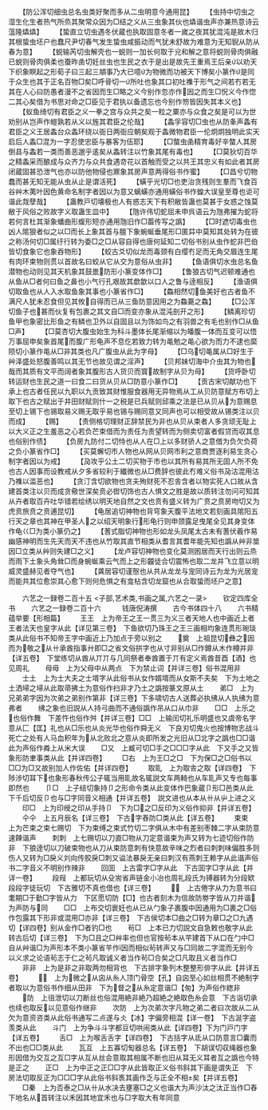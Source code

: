 <!-- { "loadSidebar": true } -->
　　【防公浑切细虫总名虫类好聚而多从二虫明意今通用昆】
　　【虫持中切虫之湿生化生者热气所烝其聚常众因为□结之义从三虫象其伙也爞谐虫声亦兼热意诗云蕰隆爞爞】
　　【蛰直立切虫遇冬伏蔵也执取固意冬者一嵗之夜其犹混沌是故木归其根蛰虫坯户也蠢尺尹切春气发生蛰虫咸振动而气犹未舒故为难意为无知貎从防从春为意】
　　【蜕输芮切虫解壳也一蜕则一加长何取于兊和解之意将蜕则骨肉俱融已蜕则骨肉俱柔也蚕昨圅切妊丝虫也生民之衣于是出是故先王重焉王后亲以劝天下织象瞑起之形荀子曰三起三頫事乃大已噫为物微而功被天下博矣小篆作是同于众生也其于正名百物□矣□呼骨切一所吐也象其口初吐襍于形气之间若冇若无其在人心曰防愚者漫不之省因而生□略之义今别作忽亦作因之而生□怳义今作惚二其心矣借为书思对命之□臣见于君执以备遗忘也今别作笏皆因失其本义也】
　　【蚁鱼绮切有君臣之义一拳之宫与众共之矣一粒之粟亦与众食之矣是可以为世劝别从岂声作螘孰若从义以旌其君臣之伦哉】
　　【螽孚容切□虫也从防夆声螽有君臣之义王居螽台众螽环绕以衙日两衙应朝矣观于螽微物君臣一伦炯炯独明此实天启后人螽□混为一字忍使忠臣与暴客为伍耶】
　　【□螫虫圅精育毒好辛螫人其房倒县与螽若一类而善恶邈乎逺矣从螽转注以竹象其尾有毒也】
　　【□莫狄切百华之精螽采而酿成与众齐力与众共食遇竒花以首触而受之以共王其忠义有如此者其房闭蔵固甚恐泄气也亦以防他物侵也鼏象其房声意两得俗书作蜜】
　　【□昌兮切物蠢而甚无知无能从虫从止是谓活死】
　　【蟥乎光切□也吏治贪残则生羣而飞食百谷艸木荑叶因色黄命名制字者因以为意又螭蟥亦通用蟥俗书作蝗大误皇至尊也讵可谐此烖孽哉】
　　【蛊教戸切壊极也人有惑志天下有积敝皆蛊也莫甚于女惑之蚀莫敝于风俗之败故字义取蛊生皿中】
　　【虺许伟切蛇屈未申呉语云为虺弗摧为蛇将若何言杜其渐象蟠曲形蝮形短亦通用虺旧作□葢传写之譌】
　　【□时遮切毒虫也凶人隂狠者似之以□而长上象其首与膻下象蜿蜒垂尾形□匿茻中莫知其处转为在彼之称汤何切□属纡行转为委□之□从容自得也唐何延知二切俗书别从虫作蛇非巴伯皆切食象它也象吞物形】
　　【蛟古爻切似龙而毒颈有白缨冇足而无角交眉连生尾有肉环束物则贯以首故名曰蛟从它从交为意俗从虫非】
　　【鱼语俱切水虫总名鱼潜物也动则见其天机象其鼓巤防形小篆变体作□】
　　【鲁狼古切气迟顿难通也从鱼从□者何曰鱼之鼻也小气行孔艰故其歔歙以口人之鲁与逹相反】
　　【渔语俱切取鱼也从人入水取鱼象其事也小篆省作□】
　　【鱻相然切鱼美好也古者鱼不满尺人犹未忍食但见其攸自得而已从三鱼防意因用之为鱻薧之鱻】
　　【□公浑切鱼子也甚而伙复有包裹之其文自□而变亦象从混沌剖开之形】
　　【鳞离珍切鱼甲也象密比形鱼之有鳞也卫外以自固且以为饰如鸟之有羽兽之有毛也别作□从鱼□声】
　　【□莫杏切大腹虫始生为科斗墨体长尾渐缩以为皤腹一体而互变可以悟万事屈申矣象首尾而腹广形龟声不息仡若致力转为黾勉之黾心欲为而力不逮也縻陨切小篆作黾从□非其类也凡广腹虫从此为字母】
　　【□乌切黾属从□好生于艸泽盛处怒腹善鸣以其无节也故见谓之淫声】
　　【贝邦妹切海中介虫其为物也哉而其质有文平而阔者象其腹形古人货贝而寳故制字从贝为母】
　　【货呼卧切转运财也生民之道一曰食二曰货从贝从□防意小篆作□】
　　【贡古宋切献功也下承上也古者任民以九职以九贡致其财惟服食器用无异物焉从工从贝防意赋方布切上取下也古之赋出于井田财赋则什一之税是已兵赋则邱乘之法是已从贝从为意赐息至切上锡下也锡取易义赐无取乎易也锡与赐同意又同声也可以相受故从锡类注以贝而成】
　　【赐】
　　【责侧格切理财正辞禁民为非也从贝从束者人多贪顽无耻上以大义正之生羞恶之心若负芒束借而为责任为责望转而为侧卖切富者假贷而収其息也俗别作债】
　　【负房九防付二切恃也从人在□上以多财骄人之意借为负欠负荷之负小篆省作□】
　　【买莫蠏切市人物也从网从贝网市利之意商贾逐利易生贪心制字者因以为戒】
　　【夃攻乎公土二切买物于市也以其所有易其所无固人所不免也古人因事而设教戒从夕多省较利于纎微也从□费辞也彼此冇难义俗书夃沽混用沽乃襍以滥恶也】
　　【贪汀含切欲物也贪夫殉财死不忍舎含者以物实死人口故从含建首类注以贝而成贪儆世深矣贲必辔切饰也古人惧文之胜是故以质转注勿问可知其从卉者取百卉吐华错若绘绣以明天地自然之文也贲有盛义转为广贲之贲房吻切又为虎贲旅贲之贲逋昆切】
　　【龟居追切神物也背穹象天腹平法地文若刻画具隂阳五行天之章也其神在甲圣人之以绍天明象行形龟行则申颈露足曳尾全见其身变体作龟巜□为类小篆仍之】
　　【蓍式脂切神物也形如龙头凤尾太古未有蓍伏羲作易幽感神明而生先天而天不违也从竹取其直节相类从耆言其耆年能先知也譌从艸非筮因□立类从艸则失建□之义】
　　【龙卢容切神物也变化莫测囦居而天行出则云烝而雨下土象头角耸□而身蜿蜒乘云气而上之形龖徒合切震怖也取二龙并飞立意以明威灵盛赫见者夺气也】
　　【龚居容切谨慤也从共从龙龙与宠同诗云为龙为光居宠而能共其位愈崇其心愈下则何危惧之有龛枮含切龙窟也从合取蛰而坯户之意】












　　六艺之一録卷二百十五
<子部,艺术类,书画之属,六艺之一录>
　　钦定四库全书
　　六艺之一録卷二百十六　　　钱唐倪涛撰
　　古今书体四十八
　　六书精蕴举要【形相篇】
　　王王　上为帝王之王一贯三为义三者天地人也中画近上者王者法天也皇字从此【详见第三卷】　下鱼欲切乃珠王之王三画相均象连贯形琬琰类从此俗书不知帝王字中画近上乃加点于旁以别之
　　奠　上祖昆切彝之因而为敬之从卄承酋指事廾即□之省文俗拱字也从寸非别从□作鐏从木作樽并非【详五卷】　下堂练切从酋从丌丌与几同祭者奉酋置于丌有定义焉酋昔酉【酒】也见周礼
　　母毋　上为父母中从两点　下为禁止词【并详三卷】俗书混用非
　　士土　上为士大夫之士壻字从此俗书从女作婿壻而从女斯不夫矣　下为土地之土洒埽之埽从此取帚拂土为意俗作扫非才乃土之譌按篆文原从土
　　弟□　上为兄弟弟字因为次弟之弟别作第非【详三卷】下多啸切古人送葬必执绋从人执绋为意弗者
　　绋之象也旧説从人持弓曲而不通俗譌作吊从口从巾非
　　□□　上乐之也俗作舞　下差忤也俗作舛【并详三卷】□□　上输闰切礼乐明盛也又虞帝名字意从匚【匡】礼也从□乐也从炎光华也俗作舜无义　下良刃切鬼火也按博物志战斗死亡之处有人马血积年为从北败北之意从炎即所发之光旧从□北字之譌也□□谐此为声俗作粦上从米大误
　　□又　上臧可切□手之□□□字从此　下又手之又皆象形防聿事类从此【并详四卷】
　　□右　上为王□之□　下为保□之□俗书以□□为□又故别加人作佐佑【并详四卷】
　　取耴　上为取舎之取【详四卷】　下陟渉切耳下也象形春秋传公子辄当用耴故名辄説文车两輢也从车耴声又专也每事即然也
　　卩□　上子结切象持卩之形命令类从此变体作巴象蔵卩形□邑类从此　下千后切反卩也与□字同音义相通【并详五卷】　説文进也从本从卄从屮上进之义
　　印□　上为印绶之印从手持卩　下为□之□反印为义俗作抑非【并详五卷】
　　仐仐　上五月辰名【详三卷】　下古字舂防□类从此【详五卷】
　　束束　上为芒束之束七赐切　下为束缚之束式竹切二字俱从木中有差别枣棘二字从束防意速餗谐声
　　刺刺　上七赐切以刀直□物从刀定意谐束为声又转为七迹切俗作防非　下狼逹切以刀破束物也从刀从束防意刺有快意故辛味之烈者曰刺刺味偏胜多则伤人又转为□戾义刘向传胶戾□刺又谥法暴戾无亲曰刺汉有燕刺王赖字从此谐声俗书二字音义不明别作辣非
　　回囬　上古雷字□字从此　下古囬字□字从此【并详一卷】
　　段叚　上都玩切从殳耑省声链金小冶也周礼段氏为镈器转为分段欵段段字徒玩切　下古雅切不真也借也【详三卷】
　　　上古倦字从力为意书曰耄期□于勤□字皆从力　下区愿切防【□】也古者刻木为信故防劵字皆从刀并谐为声防与同
　　□□　上布交切褱妊也从已从勹象子裹腹中因通用为□裹之□俗作包露其下形非或混用□亦非【详三卷】　下古侯切本□曲之□转为章□之□九遇切【详四卷】别从金作□者钓□也
　　茍□　上本已力切説文自急敕也敬字从此转古后切【详三卷】　下为□且之□艸率也但也官按茍本从芉建首下从口在勹中□自从艸谐□为声形本不类小篆省芉作因而相似茍转声又与□同故二字混而无别今以义求之论语茍志于仁之茍凡取诚义者当作茍□合矣之□凡取且义者当作□
　　非非　上为是非之非取两勿相背也　下古排字象列木整整形俳字从此【并详五卷】
　　　上为微之从囟从糸人顶门骨空【孔】自囟至心如丝相贯不絶制字者取以为意俗书作细从田非　下为督之从糸定意谐□【匆】为声俗作緫非
　　防　上徂泄切以刀断丝也俗混用絶非絶乃超絶之絶取色糸会意　下古诣切承也续也取反以见意俗作继非
　　次防　上为次弟次字凡物之弟二者曰次故从二从欠为意资咨类从此俗书通写二点遂与仌【冰】字偏旁相混【详一卷】　下古涎字盗羡类从此
　　斗门　上为争斗斗字都豆切哄闹类从此【详四卷】下为门戸门字【详五卷】
　　舌□　上为喉舌舌字【详四卷】　下古括字从氐从口防意言□囊而不出也□□类从此
　　瓦互　上五寡切匋器总名【详五卷】　下胡误切収绳器也象形因借为交互之互□字从互从丝会意取其相属不断也旧从耳无义耳者互之譌也今特是正之
　　正□　上为中正之正□□字从此皆取正义俗书斜其下画是谓失正　下房法切取反正为□□□字从此俗书斜褭其画作乏与正全不相矣【并详五卷】
　　□秦　上为否泰之□从卄从水决去壅塞□之义也谐大为声沙汰之汰正当作□舂下地名从首转注以禾因其地宜禾也与□字取大有年同意
